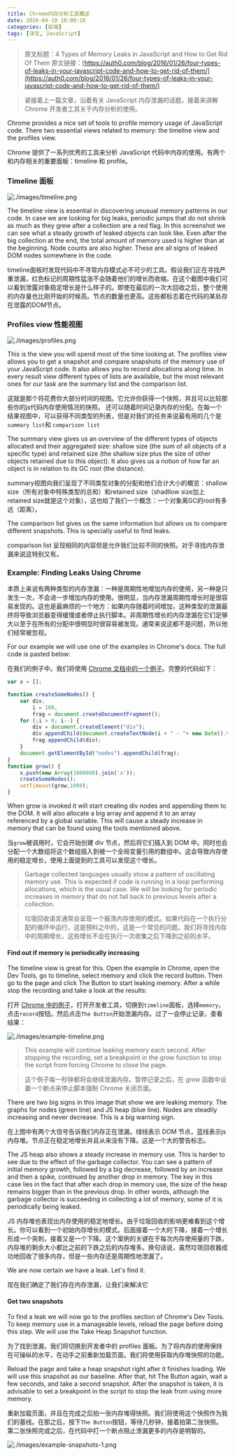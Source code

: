 ```yaml
---
title: Chrome内存分析工具概述
date: 2016-04-10 18:00:18
categories: [前端]
tags: [译文, JavaScript]
---
```


>原文标题：4 Types of Memory Leaks in JavaScript and How to Get Rid Of Them
>原文链接：[https://auth0.com/blog/2016/01/26/four-types-of-leaks-in-your-javascript-code-and-how-to-get-rid-of-them/](https://auth0.com/blog/2016/01/26/four-types-of-leaks-in-your-javascript-code-and-how-to-get-rid-of-them/)

<!--more-->

>紧接着上一篇文章，沿着有关 JavaScript 内存泄漏的话题，接着来讲解 Chrome 开发者工具关于内存分析的使用。

Chrome provides a nice set of tools to profile memory usage of JavaScript code. There two essential views related to memory: the timeline view and the profiles view.

Chrome 提供了一系列优秀的工具来分析 JavaScript 代码中内存的使用。有两个和内存相关的重要面板：timeline 和 profile。

### Timeline 面板 

![./images/timeline.png](./images/timeline.png)

The timeline view is essential in discovering unusual memory patterns in our code. In case we are looking for big leaks, periodic jumps that do not shrink as much as they grew after a collection are a red flag. In this screenshot we can see what a steady growth of leaked objects can look like. Even after the big collection at the end, the total amount of memory used is higher than at the beginning. Node counts are also higher. These are all signs of leaked DOM nodes somewhere in the code.

timeline面板时发现代码中不寻常内存模式必不可少的工具。假设我们正在寻找严重泄漏，红色标记的周期性猛涨不会随着他们的增长而收缩。在这个截图中我们可以看到泄露对象稳定增长是什么样子的。即使在最后的一次大回收之后，整个使用的内存量也比刚开始的时候高。节点的数量也更高。这些都标志着在代码的某处存在泄露的DOM节点。

### Profiles view 性能视图 

![./images/profiles.png](./images/profiles.png)

This is the view you will spend most of the time looking at. The profiles view allows you to get a snapshot and compare snapshots of the memory use of your JavaScript code. It also allows you to record allocations along time. In every result view different types of lists are available, but the most relevant ones for our task are the summary list and the comparison list.

这就是那个将花费你大部分时间的视图。它允许你获得一个快照，并且可以比较那些你的js代码内存使用情况的快照。 还可以随着时间记录内存的分配。在每一个结果视图中，可以获得不同类型的列表，但是对我们的任务来说最有用的几个是`summary list`和 `comparison list`

The summary view gives us an overview of the different types of objects allocated and their aggregated size: shallow size (the sum of all objects of a specific type) and retained size (the shallow size plus the size of other objects retained due to this object). It also gives us a notion of how far an object is in relation to its GC root (the distance).

summary视图向我们呈现了不同类型对象的分配和他们合计大小的概览：shallow size（所有对象中特殊类型的总和）和retained size（shadllow size加上retained size就是这个对象），这也给了我们一个概念：一个对象离GC的root有多远（距离）。

The comparison list gives us the same information but allows us to compare different snapshots. This is specially useful to find leaks.

comparison list 呈现相同的内容但是允许我们比较不同的快照。对于寻找内存泄漏来说这特别又有。

### Example: Finding Leaks Using Chrome

本质上来说有两种类型的内存泄漏：一种是周期性地增加内存的使用，另一种是只发生一次，不会进一步增加内存的使用。很明显，当内存泄漏周期性增长时是很容易发现的。这也是最麻烦的一个地方：如果内存随着时间增加，这种类型的泄漏最终将导致浏览器变得缓慢或者停止执行脚本。非周期性增长的内存泄漏在它们足够大以至于在所有的分配中很明显时很容易被发现。通常来说这都不是问题，所以他们经常被忽视。

For our example we will use one of the examples in Chrome's docs. The full code is pasted below:

在我们的例子中。我们将使用 [Chrome 文档中的一个例子](https://developer.chrome.com/devtools/docs/demos/memory/example1)。完整的代码如下：

```js
var x = [];

function createSomeNodes() {
    var div,
        i = 100,
        frag = document.createDocumentFragment();
    for (;i > 0; i--) {
        div = document.createElement("div");
        div.appendChild(document.createTextNode(i + " - "+ new Date().toTimeString()));
        frag.appendChild(div);
    }
    document.getElementById("nodes").appendChild(frag);
}
function grow() {
    x.push(new Array(1000000).join('x'));
    createSomeNodes();
    setTimeout(grow,1000);
}
```

When grow is invoked it will start creating div nodes and appending them to the DOM. It will also allocate a big array and append it to an array referenced by a global variable. This will cause a steady increase in memory that can be found using the tools mentioned above.

当`grow`被调用时，它会开始创建 div 节点，然后将它们插入到 DOM 中。同时也会分配一个大数组将这个数组插入到被一个全局变量引用的数组中。这会导致内存使用的稳定增长，使用上面提到的工具可以发现这个增长。

>Garbage collected languages usually show a pattern of oscillating memory use. This is expected if code is running in a loop performing allocations, which is the usual case. We will be looking for periodic increases in memory that do not fall back to previous levels after a collection.

>垃圾回收语言通常会呈现一个振荡内存使用的模式。如果代码在一个执行分配的循环中运行，这是预料之中的，这是一个常见的问题。我们将寻找内存中的周期增长，这些增长不会在执行一次收集之后下降到之前的水平。

#### Find out if memory is periodically increasing

The timeline view is great for this. Open the example in Chrome, open the Dev Tools, go to timeline, select memory and click the record button. Then go to the page and click The Button to start leaking memory. After a while stop the recording and take a look at the results:

打开 [Chrome 中的例子](https://developer.chrome.com/devtools/docs/demos/memory/example1)，打开开发者工具，切换到`timeline`面板，选择`memory`，点击`record`按钮。然后点击`The Button`开始泄漏内存。过了一会停止记录，查看结果：

![./images/example-timeline.png](./images/example-timeline.png)

>This example will continue leaking memory each second. After stopping the recording, set a breakpoint in the grow function to stop the script from forcing Chrome to close the page.

>这个例子每一秒钟都将会继续泄漏内存。暂停记录之后，在 grow 函数中设置一个断点来停止脚本强制 Chrome 关闭页面。

There are two big signs in this image that show we are leaking memory. The graphs for nodes (green line) and JS heap (blue line). Nodes are steadily increasing and never decrease. This is a big warning sign.

在上图中有两个大信号告诉我们内存正在泄漏。绿线表示 DOM 节点，蓝线表示js内存堆。节点正在稳定地增长并且从来没有下降。这是一个大的警告标志。

The JS heap also shows a steady increase in memory use. This is harder to see due to the effect of the garbage collector. You can see a pattern of initial memory growth, followed by a big decrease, followed by an increase and then a spike, continued by another drop in memory. The key in this case lies in the fact that after each drop in memory use, the size of the heap remains bigger than in the previous drop. In other words, although the garbage collector is succeeding in collecting a lot of memory, some of it is periodically being leaked.

JS 内存堆也表现出内存使用的稳定地增长。由于垃圾回收的影响更难看到这个增长。你可以看到一个初始内存增长的模式。后面接着一个大的下降，接着一个增长形成一个突刺，接着又是一个下降。这个案例的关键在于每次内存使用量的下跌，内存堆的剩余大小都比之前的下跌之后的内存堆多。换句话说，虽然垃圾回收器成功地回收了很多内存，但是一些内存还是周期性地泄漏了。

We are now certain we have a leak. Let's find it.

现在我们确定了我们存在内存泄漏，让我们来解决它

#### Get two snapshots

To find a leak we will now go to the profiles section of Chrome's Dev Tools. To keep memory use in a manageable levels, reload the page before doing this step. We will use the Take Heap Snapshot function.

为了找到泄漏，我们将切换到开发者中的 profiles 面板。为了将内存的使用保持在可操纵的水平，在动手之前重新加载页面。我们将使用获取内存堆快照的功能。

Reload the page and take a heap snapshot right after it finishes loading. We will use this snapshot as our baseline. After that, hit The Button again, wait a few seconds, and take a second snapshot. After the snapshot is taken, it is advisable to set a breakpoint in the script to stop the leak from using more memory.

重新加载页面，并且在完成之后拍一张内存堆得快照。我们将使用这个快照作为我们的基线。在那之后，按下`The Button`按钮，等待几秒钟，接着拍第二张快照。第二张快照完成之后，在代码中打一个断点阻止泄漏更多的内存是明智的。

![./images/example-snapshots-1.png](./images/example-snapshots-1.png)


